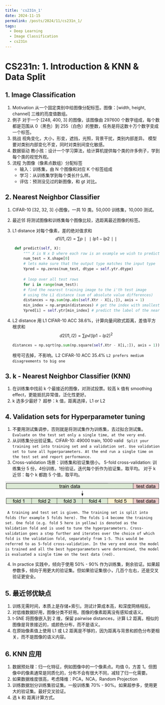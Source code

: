 ```yaml
---
title: 'cs231n_1'
date: 2024-11-15
permalink: /posts/2024/11/cs231n_1/
tags:
  - Deep Learning
  - Image Classification
  - cs231n
---
```


# CS231n: 1. Introduction & KNN & Data Split

## 1. Image Classification
1. Motivation
   从一个固定类别中给图像分配标签。图像：[width, height, channel] 三维的亮度值数组。
2. 例子
   对于一个 [248, 400, 3] 的图像，该图像由 297600 个数字组成，每个数都是范围从 0（黑色）到 255（白色）的整数，任务是将这数十万个数字变成一个标签。
3. 挑战
   视角变化，大小，形变，遮挡，光照，背景干扰，类别内部差异。
   模型要对类别内部变化不变，同时对类别间变化敏感。
4. 数据驱动
   教小孩：设计一个学习算法，给计算机提供每个类的许多例子，学到每个类的视觉外观。
5. 流程
   为图像（像素点数组）分配标签
   - 输入：训练集，由 N 个图像和对应 K 个标签组成
   - 学习：从训练集学到每个类长什么样。
   - 评估：预测没见过的新图像，和 gt 对比。

## 2. Nearest Neighbor Classifier
1. CIFAR-10
   [32, 32, 3] 小图像，一共 10 类。50,000 训练集，10,000 测试。
2. 最近邻
   将测试图像和训练集每个图像比较，选距离最近图像的标签。
3. L1 distance
   对每个像素，差的绝对值求和
   $$ d1(I1,I2)=∑p∣∣Ip1−Ip2∣∣ $$

   ```python
    def predict(self, X):
        """ X is N x D where each row is an example we wish to predict label for """
        num_test = X.shape[0]
        # lets make sure that the output type matches the input type
        Ypred = np.zeros(num_test, dtype = self.ytr.dtype)

        # loop over all test rows
        for i in range(num_test):
        # find the nearest training image to the i'th test image
        # using the L1 distance (sum of absolute value differences)
        distances = np.sum(np.abs(self.Xtr - X[i,:]), axis = 1)
        min_index = np.argmin(distances) # get the index with smallest distance
        Ypred[i] = self.ytr[min_index] # predict the label of the nearest example
   ```
4. L2 distance
   用 L1 CIFAR-10 ACC 38.6%，计算向量间欧式距离，差值平方根求和
   $$ d2(I1,I2)=∑p√(Ip1−Ip2)^2 $$

   ``` python
   distances = np.sqrt(np.sum(np.square(self.Xtr - X[i,:]), axis = 1))
   ```
   根号可去掉，不影响。L2 CIFAR-10 ACC 35.4%
   `L2 prefers medium disagreements to big one `

## 3. k - Nearest Neighbor Classifier (KNN)
1. 在训练集中找前 k 个最接近的图像，对测试投票。较高 k 值有 smoothing effect，更能抵抗异常值，泛化性更好。
2. k 选多少最好？ 超参：k 值，距离选择，L1 or L2

## 4. Validation sets for Hyperparameter tuning
1. 不要用测试集调参，否则就是将测试集作为训练集，去过拟合测试集。
   ` Evaluate on the test set only a single time, at the very end.`
2. 从训练集分出验证集。CIFAR-10: 49000 train, 1000 valid
   ` Split your training set into training set and a validation set. Use validation set to tune all hyperparameters. At the end run a single time on the test set and report performance.`
3. Cross-validation
   场景：训练集和验证集很小。
   5-fold cross-validation: 训练集分 5 份，4份训练，1份验证。迭代每个折作为验证集，取平均。
   对于 k 近邻：每个 k 都跑 5 个值，取平均。

<div style="text-align: center;">
  <img src="/images/5-fold.png" style="width: auto; height: auto;">
</div>

` A training and test set is given. The training set is split into folds (for example 5 folds here). The folds 1-4 become the training set. One fold (e.g. fold 5 here in yellow) is denoted as the Validation fold and is used to tune the hyperparameters. Cross-validation goes a step further and iterates over the choice of which fold is the validation fold, separately from 1-5. This would be referred to as 5-fold cross-validation. In the very end once the model is trained and all the best hyperparameters were determined, the model is evaluated a single time on the test data (red).`

4. In practice
   实践中，倾向于使用 50% - 90% 作为训练集，剩余验证。如果超参数多，倾向于用更大的验证集。但如果验证集很小，几百个左右，还是交叉验证更安全。

## 5. 最近邻优缺点
1. 训练无需时间，本质上是存储+索引。测试计算成本高，和深度网络相反。
2. 对低维数据好用，图像分类不好用。图像的像素距离没有感知或语义。
3. t-SNE 将图像嵌入到 2 维，保留 pairwise distances，计算 L2 距离，相似的图像是背景接近的，或颜色分布，而不是语义。
4. 在原始像素值上使用 L1 或 L2 距离是不够的，因为距离与背景和颜色分布更相关，而不是图像的语义内容。

## 6. KNN 应用
1. 数据预处理：归一化特征，例如图像中的一个像素点。均值 0，方差 1。但图像中的像素通常是同质化的，分布不会有很大不同，减轻了归一化需要。
2. 如果数据维度很高，考虑降维：PCA，NCA，Random Projection
3. 训练数据划分训练集验证集。一般训练集 70% - 90%。如果超参多，使用更大的验证集。最好交叉验证。
4. 选 k 和 距离计算方式。
